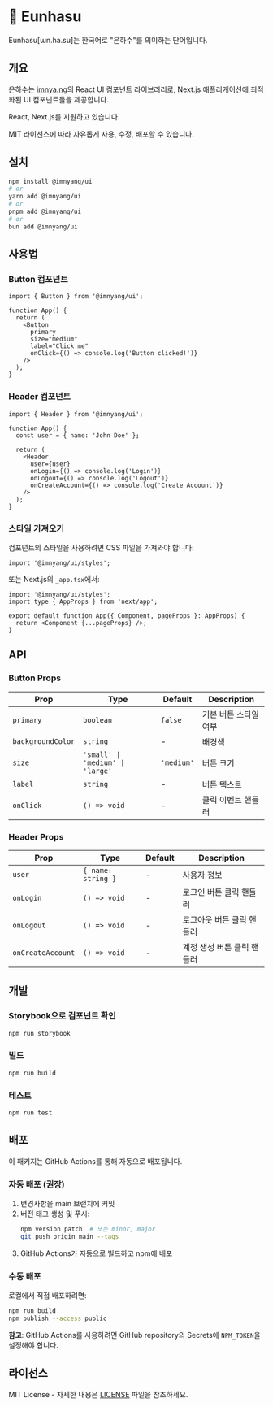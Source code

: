 # 🌌 Eunhasu

Eunhasu[ɯn.ɦa.su]는 한국어로 "은하수"를 의미하는 단어입니다.

## 개요

은하수는 [imnya.ng](https://imnya.ng)의 React UI 컴포넌트 라이브러리로, Next.js 애플리케이션에 최적화된 UI 컴포넌트들을 제공합니다.

React, Next.js를 지원하고 있습니다.

MIT 라이선스에 따라 자유롭게 사용, 수정, 배포할 수 있습니다.

## 설치

```bash
npm install @imnyang/ui
# or
yarn add @imnyang/ui
# or
pnpm add @imnyang/ui
# or
bun add @imnyang/ui
```

## 사용법

### Button 컴포넌트

```tsx
import { Button } from '@imnyang/ui';

function App() {
  return (
    <Button 
      primary 
      size="medium" 
      label="Click me" 
      onClick={() => console.log('Button clicked!')}
    />
  );
}
```

### Header 컴포넌트

```tsx
import { Header } from '@imnyang/ui';

function App() {
  const user = { name: 'John Doe' };
  
  return (
    <Header
      user={user}
      onLogin={() => console.log('Login')}
      onLogout={() => console.log('Logout')}
      onCreateAccount={() => console.log('Create Account')}
    />
  );
}
```

### 스타일 가져오기

컴포넌트의 스타일을 사용하려면 CSS 파일을 가져와야 합니다:

```tsx
import '@imnyang/ui/styles';
```

또는 Next.js의 `_app.tsx`에서:

```tsx
import '@imnyang/ui/styles';
import type { AppProps } from 'next/app';

export default function App({ Component, pageProps }: AppProps) {
  return <Component {...pageProps} />;
}
```

## API

### Button Props

| Prop | Type | Default | Description |
|------|------|---------|-------------|
| `primary` | `boolean` | `false` | 기본 버튼 스타일 여부 |
| `backgroundColor` | `string` | - | 배경색 |
| `size` | `'small' \| 'medium' \| 'large'` | `'medium'` | 버튼 크기 |
| `label` | `string` | - | 버튼 텍스트 |
| `onClick` | `() => void` | - | 클릭 이벤트 핸들러 |

### Header Props

| Prop | Type | Default | Description |
|------|------|---------|-------------|
| `user` | `{ name: string }` | - | 사용자 정보 |
| `onLogin` | `() => void` | - | 로그인 버튼 클릭 핸들러 |
| `onLogout` | `() => void` | - | 로그아웃 버튼 클릭 핸들러 |
| `onCreateAccount` | `() => void` | - | 계정 생성 버튼 클릭 핸들러 |

## 개발

### Storybook으로 컴포넌트 확인

```bash
npm run storybook
```

### 빌드

```bash
npm run build
```

### 테스트

```bash
npm run test
```

## 배포

이 패키지는 GitHub Actions를 통해 자동으로 배포됩니다.

### 자동 배포 (권장)

1. 변경사항을 main 브랜치에 커밋
2. 버전 태그 생성 및 푸시:
   ```bash
   npm version patch  # 또는 minor, major
   git push origin main --tags
   ```
3. GitHub Actions가 자동으로 빌드하고 npm에 배포

### 수동 배포

로컬에서 직접 배포하려면:

```bash
npm run build
npm publish --access public
```

**참고**: GitHub Actions를 사용하려면 GitHub repository의 Secrets에 `NPM_TOKEN`을 설정해야 합니다.

## 라이선스

MIT License - 자세한 내용은 [LICENSE](LICENSE) 파일을 참조하세요.